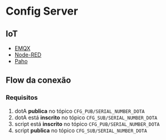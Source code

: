# Config Server

## IoT

- [EMQX](https://www.emqx.com/en)
- [Node-RED](https://nodered.org/)
- [Paho](https://www.eclipse.org/paho/)

## Flow da conexão

### Requisitos

1. dotA **publica** no tópico `CFG_PUB/SERIAL_NUMBER_DOTA`
2. dotA está **inscrito** no tópico `CFG_SUB/SERIAL_NUMBER_DOTA`
3. script está **inscrito** no tópico `CFG_PUB/SERIAL_NUMBER_DOTA`
4. script **publica** no tópico `CFG_SUB/SERIAL_NUMBER_DOTA`



<!--stackedit_data:
eyJoaXN0b3J5IjpbMTIyNTAyOTMxMiwtNTcxMTgwNDQzXX0=
-->